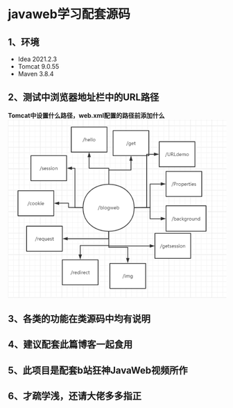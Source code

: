 # javaweb学习配套源码
## 1、环境
+ Idea 2021.2.3
+ Tomcat 9.0.55
+ Maven 3.8.4
## 2、测试中浏览器地址栏中的URL路径
**Tomcat中设置什么路径，web.xml配置的路径前添加什么**
![路径图](路径.png)
## 3、各类的功能在类源码中均有说明
## 4、建议配套此篇博客一起食用
## 5、此项目是配套b站狂神JavaWeb视频所作
## 6、才疏学浅，还请大佬多多指正